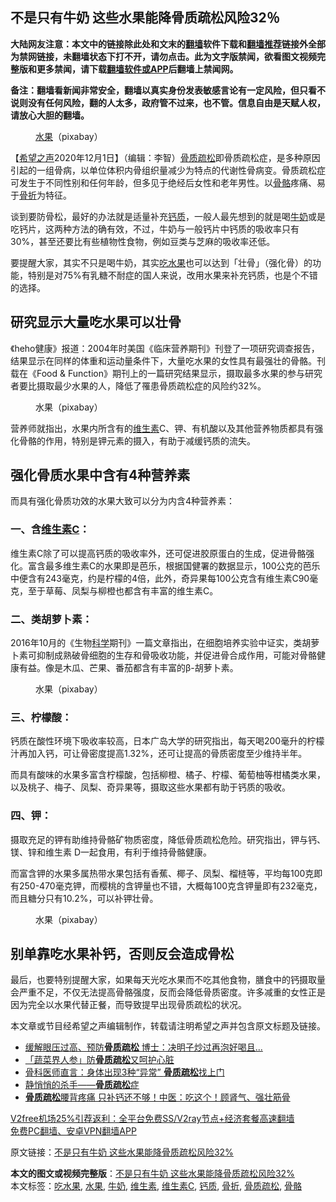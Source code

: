  <h2>不是只有牛奶 这些水果能降骨质疏松风险32％</h2> <p class="notice"><b>大陆网友注意：本文中的链接除此处和文末的<a href="https://github.com/bannedbook/fanqiang" >翻墙</a>软件下载和<a href="https://github.com/killgcd/justmysocks/blob/master/README.md">翻墙推荐</a>链接外全部为禁网链接，未翻墙状态下打不开，请勿点击。此为文字版禁闻，欲看图文视频完整版和更多禁闻，请下载<a href="https://github.com/bannedbook/fanqiang">翻墙软件或APP</a>后翻墙上禁闻网。</p><p>备注：翻墙看新闻非常安全，翻墙以真实身份发表敏感言论有一定风险，但只看不说则没有任何风险，翻的人太多，政府管不过来，也不管。信息自由是天赋人权，请放心大胆的翻墙。</b></p>  <div class="entry"> <figure><figcaption><a href="https://www.bannedbook.org/bnews/tag/%e6%b0%b4%e6%9e%9c/" class="st_tag internal_tag" rel="tag" title="标签 水果 下的日志">水果</a>（pixabay）</figcaption></figure> <p>【<span class='wp_keywordlink_affiliate'><a href="https://www.soundofhope.org" title="希望之声" target="_blank">希望之声</a></span>2020年12月1日】（编辑：李智）<a href="https://www.bannedbook.org/bnews/tag/%E9%AA%A8%E8%B4%A8%E7%96%8F%E6%9D%BE/" class="st_tag internal_tag" rel="tag" title="标签 骨质疏松 下的日志">骨质疏松</a>即骨质疏松症，是多种原因引起的一组骨病，以单位体积内骨组织量减少为特点的代谢性骨病变。骨质疏松症可发生于不同性别和任何年龄，但多见于绝经后女性和老年男性。以<a href="https://www.bannedbook.org/bnews/tag/%E9%AA%A8%E9%AA%BC/" class="st_tag internal_tag" rel="tag" title="标签 骨骼 下的日志">骨骼</a>疼痛、易于<a href="https://www.bannedbook.org/bnews/tag/%E9%AA%A8%E6%8A%98/" class="st_tag internal_tag" rel="tag" title="标签 骨折 下的日志">骨折</a>为特征。</p> <p>谈到要防骨松，最好的办法就是适量补充<a href="https://www.bannedbook.org/bnews/tag/%E9%92%99%E8%B4%A8/" class="st_tag internal_tag" rel="tag" title="标签 钙质 下的日志">钙质</a>，一般人最先想到的就是喝<a href="https://www.bannedbook.org/bnews/tag/%e7%89%9b%e5%a5%b6/" class="st_tag internal_tag" rel="tag" title="标签 牛奶 下的日志">牛奶</a>或是吃钙片，这两种方法的确有效，不过，牛奶与一般钙片中钙质的吸收率只有30%，甚至还要比有些植物性食物，例如豆类与芝麻的吸收率还低。</p> <p>要提醒大家，其实不只是喝牛奶，其实<a href="https://www.bannedbook.org/bnews/tag/%E5%90%83%E6%B0%B4%E6%9E%9C/" class="st_tag internal_tag" rel="tag" title="标签 吃水果 下的日志">吃水果</a>也可以达到「壮骨」（强化骨）的功能，特别是对75%有乳糖不耐症的国人来说，改用水果来补充钙质，也是个不错的选择。</p>  <h2>研究显示大量吃水果可以壮骨</h2> <p>《heho健康》报道：2004年时美国《临床营养期刊》刊登了一项研究调查报告，结果显示在同样的体重和运动量条件下，大量吃水果的女性具有最强壮的骨骼。刊载在《Food &amp; Function》期刊上的一篇研究结果显示，摄取最多水果的参与研究者要比摄取最少水果的人，降低了罹患骨质疏松症的风险约32%。</p> <figure><figcaption> 水果（pixabay）</figcaption></figure> <p>营养师就指出，水果内所含有的<a href="https://www.bannedbook.org/bnews/tag/%E7%BB%B4%E7%94%9F%E7%B4%A0/" class="st_tag internal_tag" rel="tag" title="标签 维生素 下的日志">维生素</a>C、钾、有机酸以及其他营养物质都具有强化骨骼的作用，特别是钾元素的摄入，有助于减缓钙质的流失。</p> <h2>强化骨质水果中含有4种营养素</h2> <p>而具有强化骨质功效的水果大致可以分为内含4种营养素：</p>  <h3>一、含<a href="https://www.bannedbook.org/bnews/tag/%E7%BB%B4%E7%94%9F%E7%B4%A0C/" class="st_tag internal_tag" rel="tag" title="标签 维生素C 下的日志">维生素C</a>：</h3> <p>维生素C除了可以提高钙质的吸收率外，还可促进胶原蛋白的生成，促进骨骼强化。富含最多维生素C的水果即是芭乐，根据国健署的数据显示，100公克的芭乐中便含有243毫克，约是柠檬的4倍，此外，奇异果每100公克含有维生素C90毫克，至于草莓、凤梨与柳橙也都含有丰富的维生素C。</p> <h3>二、类胡萝卜素：</h3> <p>2016年10月的《生物<span class='wp_keywordlink'><a href="https://www.bannedbook.org/forum11/topic309.html" title="禁片：“科学”的棍子" target="_blank">科学</a></span>期刊》一篇文章指出，在细胞培养实验中证实，类胡萝卜素可抑制成熟破骨细胞的生存和骨吸收功能，并促进骨合成作用，可能对骨骼健康有益。像是木瓜、芒果、番茄都含有丰富的β-胡萝卜素。</p> <figure><figcaption> 水果（pixabay）</figcaption></figure> <h3>三、柠檬酸：</h3> <p>钙质在酸性环境下吸收率较高，日本广岛大学的研究指出，每天喝200毫升的柠檬汁再加入钙，可让骨密度提高1.32%，还可让提高的骨质密度至少维持半年。</p>  <p>而具有酸味的水果多富含柠檬酸，包括柳橙、橘子、柠檬、葡萄柚等柑橘类水果，以及桃子、梅子、凤梨、奇异果等，摄取这些水果都有助于钙质的吸收。</p> <h3>四、钾：</h3> <p>摄取充足的钾有助维持骨骼矿物质密度，降低骨质疏松危险。研究指出，钾与钙、镁、锌和维生素 D一起食用，有利于维持骨骼健康。</p> <p>而富含钾的水果多属热带水果包括有香蕉、椰子、凤梨、榴梿等，平均每100克即有250-470毫克钾，而樱桃的含钾量也不错，大概每100克含钾量即有232毫克，而且糖分只有10.2%，可以补钾壮骨。</p>  <figure><figcaption> 水果（pixabay）</figcaption></figure> <h2>别单靠吃水果补钙，否则反会造成骨松</h2> <p>最后，也要特别提醒大家，如果每天光吃水果而不吃其他食物，膳食中的钙摄取量会严重不足，不仅无法提高骨骼强度，反而会降低骨质密度。许多减重的女性正是因为完全以水果代替正餐，而导致提早出现骨质疏松的状况。</p> <p>本文章或节目经希望之声编辑制作，转载请注明希望之声并包含原文标题及链接。</p> <ul class='op-related-articles' title='相关阅读'> <li><a href='https://www.bannedbook.org/bnews/health/20201128/1438511.html' target='_blank'>缓解眼压过高、预防<b>骨质疏松</b> 博士：决明子炒过再泡好喝且...</a></li> <li><a href='https://www.bannedbook.org/bnews/comments/20201117/1432393.html' target='_blank'>「蔬菜界人参」防<b>骨质疏松</b>又呵护心脏</a></li> <li><a href='https://www.bannedbook.org/bnews/health/20201109/1428134.html' target='_blank'>骨科医师直言：身体出现3种“异常” <b>骨质疏松</b>找上门</a></li> <li><a href='https://www.bannedbook.org/bnews/health/20201105/1426071.html' target='_blank'>静悄悄的杀手——<b>骨质疏松</b>症</a></li> <li><a href='https://www.bannedbook.org/bnews/health/20201031/1423262.html' target='_blank'><b>骨质疏松</b>腰背疼痛 只补钙还不够！中医：吃这个！顾肾气、强壮筋骨</a></li> </ul> <p class="texttj"> <a href="https://github.com/bannedbook/fanqiang/wiki/V2ray%E6%9C%BA%E5%9C%BA" target="_blank">V2free机场25%引荐返利：全平台免费SS/V2ray节点+经济套餐高速翻墙</a><br/> <a href="https://github.com/bannedbook/fanqiang/wiki/%E7%A6%81%E9%97%BB%E7%BD%91%E5%AE%89%E5%8D%93%E7%BF%BB%E5%A2%99%E6%96%B0%E9%97%BBAPP" target="_blank">免费PC翻墙、安卓VPN翻墙APP</a></p><p>原文链接：<a class="src_link"  href="https://www.soundofhope.org/post/280152" target="_blank">不是只有牛奶 这些水果能降骨质疏松风险32%</a></p><a name='sharetosocial'></a>       <div><b>本文的图文或视频完整版</b>：<a href='https://www.bannedbook.org/bnews/comments/20201201/1440226.html'>不是只有牛奶 这些水果能降骨质疏松风险32%</a></div>  </div><!--END ENTRY--> <div class="postfooter"> <div>本文标签：<a href="https://www.bannedbook.org/bnews/tag/%E5%90%83%E6%B0%B4%E6%9E%9C/" rel="tag">吃水果</a>, <a href="https://www.bannedbook.org/bnews/tag/%e6%b0%b4%e6%9e%9c/" rel="tag">水果</a>, <a href="https://www.bannedbook.org/bnews/tag/%e7%89%9b%e5%a5%b6/" rel="tag">牛奶</a>, <a href="https://www.bannedbook.org/bnews/tag/%E7%BB%B4%E7%94%9F%E7%B4%A0/" rel="tag">维生素</a>, <a href="https://www.bannedbook.org/bnews/tag/%E7%BB%B4%E7%94%9F%E7%B4%A0C/" rel="tag">维生素C</a>, <a href="https://www.bannedbook.org/bnews/tag/%E9%92%99%E8%B4%A8/" rel="tag">钙质</a>, <a href="https://www.bannedbook.org/bnews/tag/%E9%AA%A8%E6%8A%98/" rel="tag">骨折</a>, <a href="https://www.bannedbook.org/bnews/tag/%E9%AA%A8%E8%B4%A8%E7%96%8F%E6%9D%BE/" rel="tag">骨质疏松</a>, <a href="https://www.bannedbook.org/bnews/tag/%E9%AA%A8%E9%AA%BC/" rel="tag">骨骼</a></div>  </div><!--END POSTFOOTER--> 